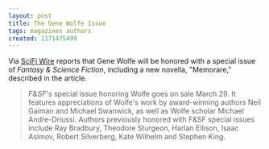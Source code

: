 ```yaml
---
layout: post
title: The Gene Wolfe Issue
tags: magazines authors
created: 1171475499
---
```

Via [SciFi Wire](http://www.scifi.com/scifiwire/index.php?category=5&id=40135) reports that Gene Wolfe will be honored with a special issue of *Fantasy & Science Fiction*, including a new novella, "Memorare," described in the article.

> *F&SF*'s special issue honoring Wolfe goes on sale March 29. It features appreciations of Wolfe's work by award-winning authors Neil Gaiman and Michael Swanwick, as well as Wolfe scholar Michael Andre-Driussi. Authors previously honored with F&SF special issues include Ray Bradbury, Theodore Sturgeon, Harlan Ellison, Isaac Asimov, Robert Silverberg, Kate Wilhelm and Stephen King.
<!--break-->
